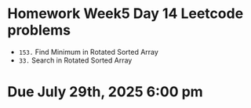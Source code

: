 # Homework Week5 Day 14 Leetcode problems


- `153.` Find Minimum in Rotated Sorted Array
- `33.` Search in Rotated Sorted Array

# Due July 29th, 2025 6:00 pm
